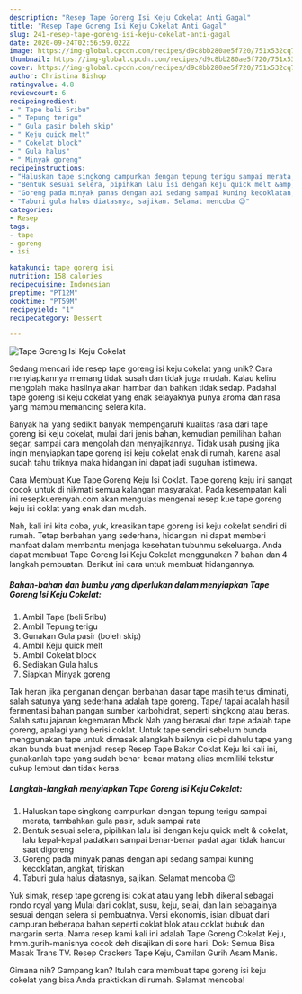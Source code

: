 ```yaml
---
description: "Resep Tape Goreng Isi Keju Cokelat Anti Gagal"
title: "Resep Tape Goreng Isi Keju Cokelat Anti Gagal"
slug: 241-resep-tape-goreng-isi-keju-cokelat-anti-gagal
date: 2020-09-24T02:56:59.022Z
image: https://img-global.cpcdn.com/recipes/d9c8bb280ae5f720/751x532cq70/tape-goreng-isi-keju-cokelat-foto-resep-utama.jpg
thumbnail: https://img-global.cpcdn.com/recipes/d9c8bb280ae5f720/751x532cq70/tape-goreng-isi-keju-cokelat-foto-resep-utama.jpg
cover: https://img-global.cpcdn.com/recipes/d9c8bb280ae5f720/751x532cq70/tape-goreng-isi-keju-cokelat-foto-resep-utama.jpg
author: Christina Bishop
ratingvalue: 4.8
reviewcount: 6
recipeingredient:
- " Tape beli 5ribu"
- " Tepung terigu"
- " Gula pasir boleh skip"
- " Keju quick melt"
- " Cokelat block"
- " Gula halus"
- " Minyak goreng"
recipeinstructions:
- "Haluskan tape singkong campurkan dengan tepung terigu sampai merata, tambahkan gula pasir, aduk sampai rata"
- "Bentuk sesuai selera, pipihkan lalu isi dengan keju quick melt &amp; cokelat, lalu kepal-kepal padatkan sampai benar-benar padat agar tidak hancur saat digoreng"
- "Goreng pada minyak panas dengan api sedang sampai kuning kecoklatan, angkat, tiriskan"
- "Taburi gula halus diatasnya, sajikan. Selamat mencoba 😉"
categories:
- Resep
tags:
- tape
- goreng
- isi

katakunci: tape goreng isi 
nutrition: 158 calories
recipecuisine: Indonesian
preptime: "PT12M"
cooktime: "PT59M"
recipeyield: "1"
recipecategory: Dessert

---
```



![Tape Goreng Isi Keju Cokelat](https://img-global.cpcdn.com/recipes/d9c8bb280ae5f720/751x532cq70/tape-goreng-isi-keju-cokelat-foto-resep-utama.jpg)

Sedang mencari ide resep tape goreng isi keju cokelat yang unik? Cara menyiapkannya memang tidak susah dan tidak juga mudah. Kalau keliru mengolah maka hasilnya akan hambar dan bahkan tidak sedap. Padahal tape goreng isi keju cokelat yang enak selayaknya punya aroma dan rasa yang mampu memancing selera kita.

Banyak hal yang sedikit banyak mempengaruhi kualitas rasa dari tape goreng isi keju cokelat, mulai dari jenis bahan, kemudian pemilihan bahan segar, sampai cara mengolah dan menyajikannya. Tidak usah pusing jika ingin menyiapkan tape goreng isi keju cokelat enak di rumah, karena asal sudah tahu triknya maka hidangan ini dapat jadi suguhan istimewa.

Cara Membuat Kue Tape Goreng Keju Isi Coklat. Tape goreng keju ini sangat cocok untuk di nikmati semua kalangan masyarakat. Pada kesempatan kali ini resepkuerenyah.com akan mengulas mengenai resep kue tape goreng keju isi coklat yang enak dan mudah.


Nah, kali ini kita coba, yuk, kreasikan tape goreng isi keju cokelat sendiri di rumah. Tetap berbahan yang sederhana, hidangan ini dapat memberi manfaat dalam membantu menjaga kesehatan tubuhmu sekeluarga. Anda dapat membuat Tape Goreng Isi Keju Cokelat menggunakan 7 bahan dan 4 langkah pembuatan. Berikut ini cara untuk membuat hidangannya.

<!--inarticleads1-->

##### Bahan-bahan dan bumbu yang diperlukan dalam menyiapkan Tape Goreng Isi Keju Cokelat:

1. Ambil  Tape (beli 5ribu)
1. Ambil  Tepung terigu
1. Gunakan  Gula pasir (boleh skip)
1. Ambil  Keju quick melt
1. Ambil  Cokelat block
1. Sediakan  Gula halus
1. Siapkan  Minyak goreng


Tak heran jika penganan dengan berbahan dasar tape masih terus diminati, salah satunya yang sederhana adalah tape goreng. Tape/ tapai adalah hasil fermentasi bahan pangan sumber karbohidrat, seperti singkong atau beras. Salah satu jajanan kegemaran Mbok Nah yang berasal dari tape adalah tape goreng, apalagi yang berisi coklat. Untuk tape sendiri sebelum bunda menggunakan tape untuk dimasak alangkah baiknya cicipi dahulu tape yang akan bunda buat menjadi resep Resep Tape Bakar Coklat Keju Isi kali ini, gunakanlah tape yang sudah benar-benar matang alias memiliki tekstur cukup lembut dan tidak keras. 

<!--inarticleads2-->

##### Langkah-langkah menyiapkan Tape Goreng Isi Keju Cokelat:

1. Haluskan tape singkong campurkan dengan tepung terigu sampai merata, tambahkan gula pasir, aduk sampai rata
1. Bentuk sesuai selera, pipihkan lalu isi dengan keju quick melt &amp; cokelat, lalu kepal-kepal padatkan sampai benar-benar padat agar tidak hancur saat digoreng
1. Goreng pada minyak panas dengan api sedang sampai kuning kecoklatan, angkat, tiriskan
1. Taburi gula halus diatasnya, sajikan. Selamat mencoba 😉


Yuk simak, resep tape goreng isi coklat atau yang lebih dikenal sebagai rondo royal yang Mulai dari coklat, susu, keju, selai, dan lain sebagainya sesuai dengan selera si pembuatnya. Versi ekonomis, isian dibuat dari campuran beberapa bahan seperti coklat blok atau coklat bubuk dan margarin serta. Nama resep kami kali ini adalah Tape Goreng Cokelat Keju, hmm.gurih-manisnya cocok deh disajikan di sore hari. Dok: Semua Bisa Masak Trans TV. Resep Crackers Tape Keju, Camilan Gurih Asam Manis. 

Gimana nih? Gampang kan? Itulah cara membuat tape goreng isi keju cokelat yang bisa Anda praktikkan di rumah. Selamat mencoba!
